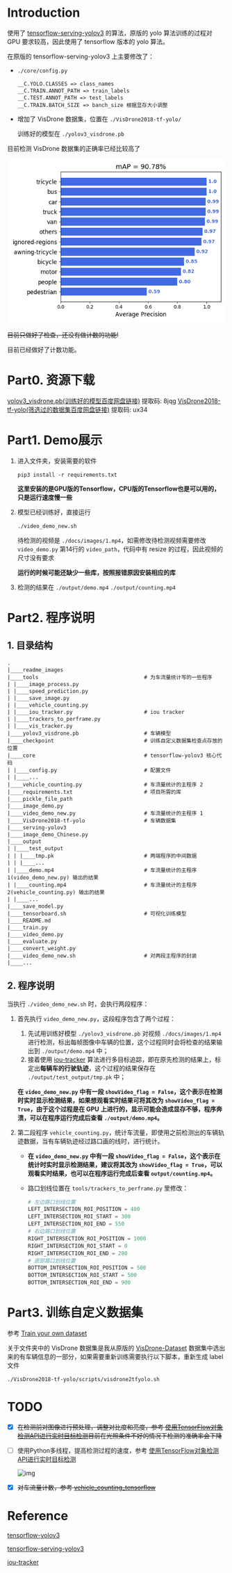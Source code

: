 # Introduction

使用了 [tensorflow-serving-yolov3](https://github.com/Byronnar/tensorflow-serving-yolov3) 的算法，原版的 yolo 算法训练的过程对 GPU 要求较高，因此使用了 tensorflow 版本的 yolo 算法。

在原版的 tensorflow-serving-yolov3 上主要修改了：

- `./core/config.py`

  ~~~
  __C.YOLO.CLASSES => class_names
  __C.TRAIN.ANNOT_PATH => train_labels
  __C.TEST.ANNOT_PATH => test_labels
  __C.TRAIN.BATCH_SIZE => banch_size 根据显存大小调整
  ~~~

- 增加了 VisDrone 数据集，位置在 `./VisDrone2018-tf-yolo/`

  训练好的模型在 `./yolov3_visdrone.pb`

目前检测 VisDrone 数据集的正确率已经比较高了

![mAP](./mAP/mAP.png)

~~目前只做好了检查，还没有做计数的功能!~~

目前已经做好了计数功能。

# Part0. 资源下载

[yolov3_visdrone.pb(训练好的模型百度网盘链接)](https://pan.baidu.com/s/185IsU0JwSDpu4_rM1Nd-Zw) 提取码: 8jqg
[VisDrone2018-tf-yolo(筛选过的数据集百度网盘链接)](https://pan.baidu.com/s/1BdEpondAfU2qovHjXukXQQ) 提取码: ux34

# Part1. Demo展示

1. 进入文件夹，安装需要的软件

   ~~~
   pip3 install -r requirements.txt
   ~~~

   **这里安装的是GPU版的Tensorflow，CPU版的Tensorflow也是可以用的，只是运行速度慢一些**

2. 模型已经训练好，直接运行

   ~~~bash
   ./video_demo_new.sh
   ~~~

   待检测的视频是 `./docs/images/1.mp4`，如需修改待检测视频需要修改 `video_demo.py` 第14行的 `video_path`，代码中有 resize 的过程，因此视频的尺寸没有要求
   
   **运行的时候可能还缺少一些库，按照报错原因安装相应的库**
   
3. 检测的结果在 `./output/demo.mp4` `./output/counting.mp4` 

# Part2. 程序说明

## 1. 目录结构

~~~
.
|____readme_images
|____tools                                  # 为车流量统计写的一些程序
| |____image_process.py
| |____speed_prediction.py
| |____save_image.py
| |____vehicle_counting.py
| |____iou_tracker.py                       # iou tracker
| |____trackers_to_perframe.py
| |____vis_tracker.py
|____yolov3_visdrone.pb                     # 车辆模型
|____checkpoint                             # 训练自定义数据集检查点存放的位置
|____core                                   # tensorflow-yolov3 核心代码
| |____config.py                            # 配置文件
| |____...
|____vehicle_counting.py                    # 车流量统计的主程序 2
|____requirements.txt                       # 项目所需的库
|____pickle_file_path
|____image_demo.py
|____video_demo_new.py                      # 车流量统计的主程序 1
|____VisDrone2018-tf-yolo                   # 车辆数据集
|____serving-yolov3
|____image_demo_Chinese.py
|____output
| |____test_output
| | |____tmp.pk                             # 两端程序的中间数据
| | |____...
| |____demo.mp4                             # 车流量统计的主程序 1(video_demo_new.py) 输出的结果
| |____counting.mp4                         # 车流量统计的主程序 2(vehicle_counting.py) 输出的结果
| |____...
|____save_model.py
|____tensorboard.sh                         # 可视化训练模型
|____README.md
|____train.py
|____video_demo.py
|____evaluate.py
|____convert_weight.py
|____video_demo_new.sh                      # 对两段主程序的封装
|____...
~~~

## 2. 程序说明

当执行 `./video_demo_new.sh` 时，会执行两段程序：

1. 首先执行 `video_demo_new.py`，这段程序包含了两个过程：

   1. 先试用训练好模型 `./yolov3_visdrone.pb` 对视频 `./docs/images/1.mp4` 进行检测，标出每帧图像中车辆的位置，这个过程同时会将检查的结果输出到 `./output/demo.mp4` 中；
   2. 接着使用 [iou-tracker](https://github.com/bochinski/iou-tracker) 算法进行多目标追踪，即在原先检测的结果上，标定出**每辆车的行驶轨迹**，这个过程的结果保存在 `./output/test_output/tmp.pk` 中；

   **在 `video_demo_new.py` 中有一段 `showVideo_flag = False`，这个表示在检测时实时显示检测结果，如果想观看实时结果可将其改为 `showVideo_flag = True`，由于这个过程是在 GPU 上进行的，显示可能会造成显存不够，程序奔溃，可以在程序运行完成后查看 `./output/demo.mp4`。**

2. 第二段程序 `vehicle_counting.py`，统计车流量，即使用之前检测出的车辆轨迹数据，当有车辆轨迹经过路口画的线时，进行统计。

   - **在 `video_demo_new.py` 中有一段 `showVideo_flag = False`，这个表示在统计时实时显示检测结果，建议将其改为 `showVideo_flag = True`，可以观看实时结果，也可以在程序运行完成后查看 `output/counting.mp4`。**
   
   - 路口划线位置在 `tools/trackers_to_perframe.py` 里修改：
   
     ~~~python
     # 左边路口划线位置
     LEFT_INTERSECTION_ROI_POSITION = 400
     LEFT_INTERSECTION_ROI_START = 300
     LEFT_INTERSECTION_ROI_END = 550
     # 右边路口划线位置
     RIGHT_INTERSECTION_ROI_POSITION = 1000
     RIGHT_INTERSECTION_ROI_START = 0
     RIGHT_INTERSECTION_ROI_END = 280
     # 底部路口划线位置
     BOTTOM_INTERSECTION_ROI_POSITION = 500
     BOTTOM_INTERSECTION_ROI_START = 500
     BOTTOM_INTERSECTION_ROI_END = 900
     ~~~

# Part3. 训练自定义数据集

参考 [Train your own dataset](https://github.com/YunYang1994/tensorflow-yolov3#part-2-train-your-own-dataset)

关于文件夹中的 VisDrone 数据集是我从原版的 [VisDrone-Dataset](https://github.com/VisDrone/VisDrone-Dataset) 数据集中选出来的有车辆信息的一部分，如果需要重新训练需要执行以下脚本，重新生成 label 文件

~~~
./VisDrone2018-tf-yolo/scripts/visdrone2tfyolo.sh
~~~

# TODO

- [x] ~~在检测前对图像进行预处理，调整对比度和亮度，参考 [使用TensorFlow对象检测API进行实时目标检测]([https://cjh.zone/2019/01/19/%E4%BD%BF%E7%94%A8TensorFlow%E5%AF%B9%E8%B1%A1%E6%A3%80%E6%B5%8BAPI%E8%BF%9B%E8%A1%8C%E5%AE%9E%E6%97%B6%E7%9B%AE%E6%A0%87%E6%A3%80%E6%B5%8B/#%E5%AE%9E%E6%97%B6%E6%A3%80%E6%B5%8B](https://cjh.zone/2019/01/19/使用TensorFlow对象检测API进行实时目标检测/#实时检测))目前在光照条件不好的情况下检测的准确率会下降~~

- [ ] 使用Python多线程，提高检测过程的速度，参考 [使用TensorFlow对象检测API进行实时目标检测]([https://cjh.zone/2019/01/19/%E4%BD%BF%E7%94%A8TensorFlow%E5%AF%B9%E8%B1%A1%E6%A3%80%E6%B5%8BAPI%E8%BF%9B%E8%A1%8C%E5%AE%9E%E6%97%B6%E7%9B%AE%E6%A0%87%E6%A3%80%E6%B5%8B/#%E5%AE%9E%E6%97%B6%E6%A3%80%E6%B5%8B](https://cjh.zone/2019/01/19/使用TensorFlow对象检测API进行实时目标检测/#实时检测))

  ![img](https://cjh.zone/2019/01/19/%E4%BD%BF%E7%94%A8TensorFlow%E5%AF%B9%E8%B1%A1%E6%A3%80%E6%B5%8BAPI%E8%BF%9B%E8%A1%8C%E5%AE%9E%E6%97%B6%E7%9B%AE%E6%A0%87%E6%A3%80%E6%B5%8B/1547808115848.png)

- [x] ~~对车流量计数，参考 [vehicle_counting_tensorflow](https://github.com/ahmetozlu/vehicle_counting_tensorflow)~~

# Reference

[tensorflow-yolov3](https://github.com/YunYang1994/tensorflow-yolov3)

[tensorflow-serving-yolov3](https://github.com/Byronnar/tensorflow-serving-yolov3)

[iou-tracker](https://github.com/bochinski/iou-tracker)

